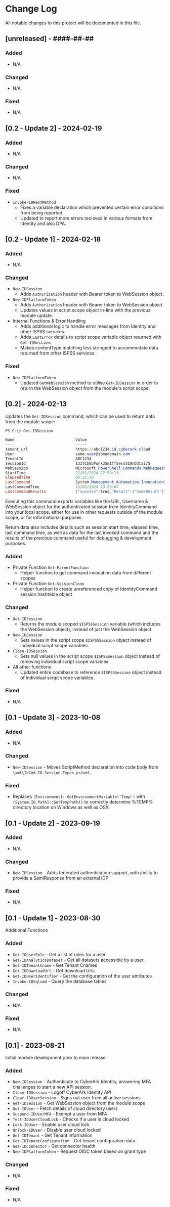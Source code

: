 # Change Log
All notable changes to this project will be documented in this file.

## [unreleased] - ####-##-##

### Added
- N/A

### Changed
- N/A

### Fixed
- N/A

## [0.2 - Update 2] - 2024-02-19

### Added
- N/A

### Changed
- N/A

### Fixed
- `Invoke-IDRestMethod`
  - Fixes a variable declaration which prevented certain error conditions from being reported.
  - Updated to report more errors recieved in various formats from Identity and also DPA.

## [0.2 - Update 1] - 2024-02-18

### Added
- N/A

### Changed
- `New-IDSession`
  - Adds `Authorization` header with Bearer token to WebSession object.
- `New-IDPlatformToken`
  - Adds `Authorization` header with Bearer token to WebSession object.
  - Updates values in script scope object in-line with the previous module update.
- Internal Functions & Error Handling
  - Adds additional logic to handle error messages from Identity and other ISPSS services.
  - Adds `LastError` details to script scope variable object returned with `Get-IDSession`.
  - Makes contentType matching less stringent to accommodate data returned from other ISPSS services.

### Fixed
- `New-IDPlatformToken`
  - Updated `GetWebSession` method to utilise `Get-IDSession` in order to return the WebSession object from the module's script scope.


## [0.2] - 2024-02-13

Updates the `Get-IDSession` command, which can be used to return data from the module scope:

```powershell
PS C:\> Get-IDSession

Name                           Value
----                           -----
tenant_url                     https://abc1234.id.cyberark.cloud
User                           some.user@somedomain.com
TenantId                       ABC1234
SessionId                      1337CbGbPunk3Sm1ff5ess510nD3tai75
WebSession                     Microsoft.PowerShell.Commands.WebRequestSession
StartTime                      12/02/2024 22:58:13
ElapsedTime                    00:25:30
LastCommand                    System.Management.Automation.InvocationInfo
LastCommandTime                12/02/2024 23:23:07
LastCommandResults             {"success":true,"Result":{"SomeResult"}}
```

Executing this command exports variables like the URL, Username & WebSession object for the authenticated session from IdentityCommand into your local scope, either for use in other requests outside of the module scope, or for informational purposes.

Return data also includes details such as session start time, elapsed time, last command time, as well as data for the last invoked command and the results of the previous command useful for debugging & development purposes.

### Added
- Private Function `Get-ParentFunction`
  - Helper function to get command invocation data from different scopes
- Private Function `Get-SessionClone`
  - Helper function to create unreferenced copy of IdentityCommand session hashtable object

### Changed
- `Get-IDSession`
  - Returns the module scoped `$ISPSSSession` variable (which includes the WebSession object), instead of just the WebSession object.
- `New-IDSession`
  - Sets values in the script scope `$ISPSSSession` object instead of individual script scope variables.
- `Close-IDSession`
  - Sets null values in the script scope `$ISPSSSession` object instead of removing individual script scope variables.
- All other functions
  - Updated entire codebase to reference `$ISPSSSession` object instead of individual script scope variables.

### Fixed
- N/A

## [0.1 - Update 3] - 2023-10-08

### Added
- N/A

### Changed
- `New-IDSession` - Moves ScriptMethod declaration into code body from `\xml\IdCmd.ID.Session.Types.ps1xml`.

### Fixed
- Replaces `[Environment]::GetEnvironmentVariable('Temp')` with `[System.IO.Path]::GetTempPath()` to correctly determine %TEMP% directory location on Windows as well as OSX.

## [0.1 - Update 2] - 2023-09-19

### Added
- N/A

### Changed
- `New-IDSession` - Adds federated authentication support, with ability to provide a SamlResponse from an external IDP

### Fixed
- N/A

## [0.1 - Update 1] - 2023-08-30

Additional Functions

### Added
- `Get-IDUserRole` - Get a list of roles for a user
- `Get-IDAnalyticsDataset` - Get all datasets accessible by a user
- `Get-IDTenantCname` - Get Tenant Cnames
- `Get-IDDownloadUrl` - Get download Urls
- `Get-IDUserIdentifier` - Get the configuration of the user attributes
- `Invoke-IDSqlcmd` - Query the database tables

### Changed
- N/A

### Fixed
- N/A

## [0.1] - 2023-08-21

Initial module development prior to main release

### Added
- `New-IDSession` - Authenticate to CyberArk Identity, answering MFA challenges to start a new API session.
- `Close-IDSession` - Logoff CyberArk Identity API
- `Clear-IDUserSession` - Signs out user from all active sessions
- `Get-IDSession` - Get WebSession object from the module scope
- `Get-IDUser` - Fetch details of cloud directory users
- `Suspend-IDUserMFA` - Exempt a user from MFA
- `Test-IDUserCloudLock` - Checks if a user is cloud locked
- `Lock-IDUser` - Enable user cloud lock
- `Unlock-IDUser` - Disable user cloud locked
- `Get-IDTenant` - Get Tenant information
- `Get-IDTenantConfiguration` - Get tenant configuration data
- `Get-IDConnector` - Get connector health
- `New-IDPlatformToken` - Request OIDC token based on grant type

### Changed
- N/A

### Fixed
- N/A
